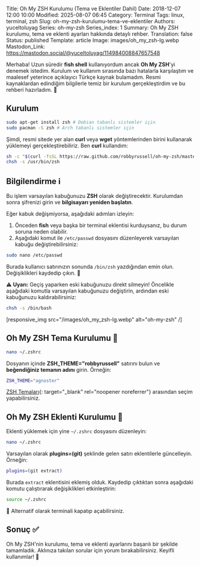 Title: Oh My ZSH Kurulumu (Tema ve Eklentiler Dahil)
Date: 2018-12-07 12:00 10:00
Modified: 2025-08-07 06:45
Category: Terminal
Tags: linux, terminal, zsh
Slug: oh-my-zsh-kurulumu-tema-ve-eklentiler
Authors: yuceltoluyag
Series: oh-my-zsh
Series_index: 1
Summary: Oh My ZSH kurulumu, tema ve eklenti ayarları hakkında detaylı rehber.
Translation: false
Status: published
Template: article
Image: images/oh_my_zsh-lg.webp
Mastodon_Link: https://mastodon.social/@yuceltoluyag/114984008847657548


Merhaba! Uzun süredir **fish shell** kullanıyordum ancak **Oh My ZSH**'yi denemek istedim. Kurulum ve kullanım sırasında bazı hatalarla karşılaştım ve maalesef yeterince açıklayıcı Türkçe kaynak bulamadım. Resmi kaynaklardan edindiğim bilgilerle temiz bir kurulum gerçekleştirdim ve bu rehberi hazırladım. 🚀



## Kurulum

```bash
sudo apt-get install zsh # Debian tabanlı sistemler için
sudo pacman -S zsh # Arch tabanlı sistemler için
```

Şimdi, resmi sitede yer alan **curl** veya **wget** yöntemlerinden birini kullanarak yüklemeyi gerçekleştirebiliriz. Ben **curl** kullandım:

```bash
sh -c "$(curl -fsSL https://raw.github.com/robbyrussell/oh-my-zsh/master/tools/install.sh)"
chsh -s /usr/bin/zsh
```

## Bilgilendirme ℹ️

Bu işlem varsayılan kabuğunuzu **ZSH** olarak değiştirecektir. Kurulumdan sonra şifrenizi girin ve **bilgisayarı yeniden başlatın**.

Eğer kabuk değişmiyorsa, aşağıdaki adımları izleyin:

1. Önceden **fish** veya başka bir terminal eklentisi kurduysanız, bu durum soruna neden olabilir.
2. Aşağıdaki komut ile `/etc/passwd` dosyasını düzenleyerek varsayılan kabuğu değiştirebilirsiniz:

```bash
sudo nano /etc/passwd
```

Burada kullanıcı satırınızın sonunda `/bin/zsh` yazdığından emin olun. Değişiklikleri kaydedip çıkın. 📌

⚠️ **Uyarı:** Geçiş yaparken eski kabuğunuzu direkt silmeyin! Öncelikle aşağıdaki komutla varsayılan kabuğunuzu değiştirin, ardından eski kabuğunuzu kaldırabilirsiniz:

```bash
chsh -s /bin/bash
```

[responsive_img src="/images/oh_my_zsh-lg.webp" alt="oh-my-zsh" /]
## Oh My ZSH Tema Kurulumu 🎨

```bash
nano ~/.zshrc
```

Dosyanın içinde **ZSH_THEME="robbyrussell"** satırını bulun ve **beğendiğiniz temanın adını** girin. Örneğin:

```bash
ZSH_THEME="agnoster"
```

[ZSH Temaları](https://github.com/robbyrussell/oh-my-zsh/wiki/Themes){: target="_blank" rel="noopener noreferrer"} arasından seçim yapabilirsiniz.

## Oh My ZSH Eklenti Kurulumu 🔌

Eklenti yüklemek için yine `~/.zshrc` dosyasını düzenleyin:

```bash
nano ~/.zshrc
```

Varsayılan olarak **plugins=(git)** şeklinde gelen satırı eklentilerle güncelleyin. Örneğin:

```bash
plugins=(git extract)
```

Burada `extract` eklentisini eklemiş olduk. Kaydedip çıktıktan sonra aşağıdaki komutu çalıştırarak değişiklikleri etkinleştirin:

```bash
source ~/.zshrc
```

🎯 Alternatif olarak terminali kapatıp açabilirsiniz.

## Sonuç ✅

Oh My ZSH'nin kurulumu, tema ve eklenti ayarlarını başarılı bir şekilde tamamladık. Aklınıza takılan sorular için yorum bırakabilirsiniz. Keyifli kullanımlar! 🤗

